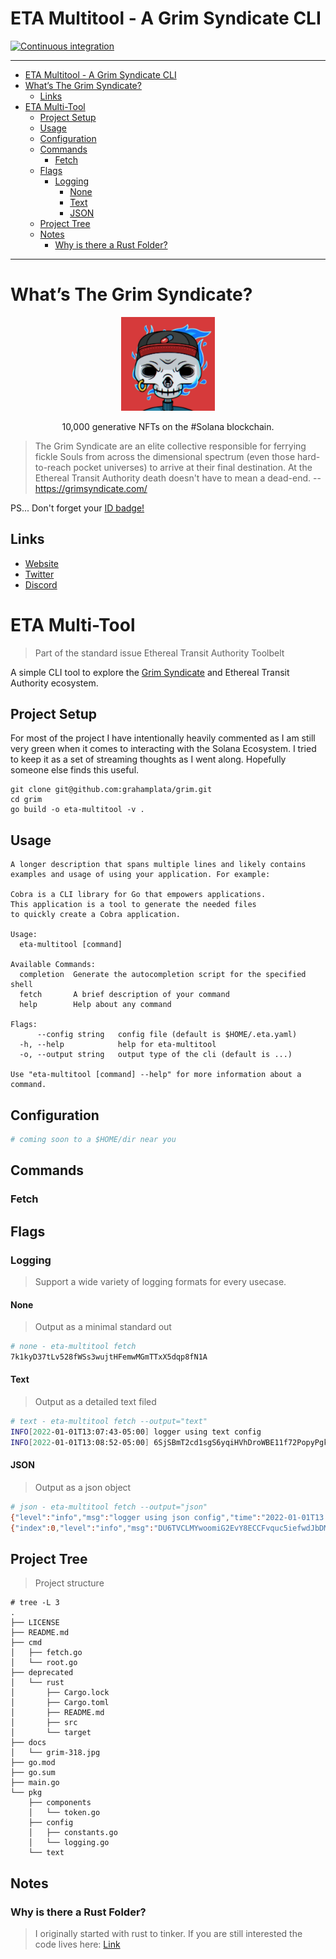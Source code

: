 # ETA Multitool - A Grim Syndicate CLI

[![Continuous integration](https://github.com/grahamplata/grim/actions/workflows/ci.yml/badge.svg?branch=master)](https://github.com/grahamplata/grim/actions/workflows/ci.yml)

---

- [ETA Multitool - A Grim Syndicate CLI](#eta-multitool---a-grim-syndicate-cli)
- [What’s The Grim Syndicate?](#whats-the-grim-syndicate)
  - [Links](#links)
- [ETA Multi-Tool](#eta-multi-tool)
  - [Project Setup](#project-setup)
  - [Usage](#usage)
  - [Configuration](#configuration)
  - [Commands](#commands)
    - [Fetch](#fetch)
  - [Flags](#flags)
    - [Logging](#logging)
      - [None](#none)
      - [Text](#text)
      - [JSON](#json)
  - [Project Tree](#project-tree)
  - [Notes](#notes)
    - [Why is there a Rust Folder?](#why-is-there-a-rust-folder)

---

# What’s The Grim Syndicate?

<p align="center">
  <img style="max-width:150px;" src="./docs/318.jpg" />
</p>
<p align="center">
  10,000 generative NFTs on the #Solana blockchain.
</p>

> The Grim Syndicate are an elite collective responsible for ferrying fickle Souls from across the dimensional spectrum (even those hard-to-reach pocket universes) to arrive at their final destination. At the Ethereal Transit Authority death doesn't have to mean a dead-end. -- https://grimsyndicate.com/

PS... Don't forget your [ID badge!](https://grimsyndicate.id/)

## Links

- [Website](https://grimsyndicate.com/)
- [Twitter](https://twitter.com/Grim__Syndicate)
- [Discord](https://discord.gg/xeHPSUhUv7)

# ETA Multi-Tool

> Part of the standard issue Ethereal Transit Authority Toolbelt

A simple CLI tool to explore the [Grim Syndicate](https://grimsyndicate.com/) and Ethereal Transit Authority ecosystem.

## Project Setup

For most of the project I have intentionally heavily commented as I am still very green when it comes to interacting with the Solana Ecosystem. I tried to keep it as a set of streaming thoughts as I went along. Hopefully someone else finds this useful.

```shell
git clone git@github.com:grahamplata/grim.git
cd grim
go build -o eta-multitool -v .
```

## Usage

```shell
A longer description that spans multiple lines and likely contains
examples and usage of using your application. For example:

Cobra is a CLI library for Go that empowers applications.
This application is a tool to generate the needed files
to quickly create a Cobra application.

Usage:
  eta-multitool [command]

Available Commands:
  completion  Generate the autocompletion script for the specified shell
  fetch       A brief description of your command
  help        Help about any command

Flags:
      --config string   config file (default is $HOME/.eta.yaml)
  -h, --help            help for eta-multitool
  -o, --output string   output type of the cli (default is ...)

Use "eta-multitool [command] --help" for more information about a command.
```

## Configuration

```bash
# coming soon to a $HOME/dir near you
```

## Commands

### Fetch

## Flags

### Logging

> Support a wide variety of logging formats for every usecase.

#### None

> Output as a minimal standard out

```bash
# none - eta-multitool fetch
7k1kyD37tLv528fWSs3wujtHFemwMGmTTxX5dqp8fN1A
```

#### Text

> Output as a detailed text filed

```bash
# text - eta-multitool fetch --output="text"
INFO[2022-01-01T13:07:43-05:00] logger using text config
INFO[2022-01-01T13:08:52-05:00] 6SjSBmT2cd1sgS6yqiHVhDroWBE11f72PopyPgkb5AMQ  index=0 public_key=DWviW6d8AK4ksTL9wJvXy8XBqevtGrY5UQgmTRdiQHqd token_address=6SjSBmT2cd1sgS6yqiHVhDroWBE11f72PopyPgkb5AMQ
```

#### JSON

> Output as a json object

```bash
# json - eta-multitool fetch --output="json"
{"level":"info","msg":"logger using json config","time":"2022-01-01T13:05:46-05:00"}
{"index":0,"level":"info","msg":"DU6TVCLMYwoomiG2EvY8ECCFvquc5iefwdJbDMYtjr7T","public_key":"3X7HzqxBquHf8Sgqd5Tzi93b3frP74k68JeHAhVTrnNb","time":"2022-01-01T13:06:45-05:00","token_address":"DU6TVCLMYwoomiG2EvY8ECCFvquc5iefwdJbDMYtjr7T"}
```

## Project Tree

> Project structure

```shell
# tree -L 3
.
├── LICENSE
├── README.md
├── cmd
│   ├── fetch.go
│   └── root.go
├── deprecated
│   └── rust
│       ├── Cargo.lock
│       ├── Cargo.toml
│       ├── README.md
│       ├── src
│       └── target
├── docs
│   └── grim-318.jpg
├── go.mod
├── go.sum
├── main.go
└── pkg
    ├── components
    │   └── token.go
    ├── config
    │   ├── constants.go
    │   └── logging.go
    └── text
```

## Notes

### Why is there a Rust Folder?

> I originally started with rust to tinker. If you are still interested the code lives here: [Link](./deprecated/rust/README.md)
